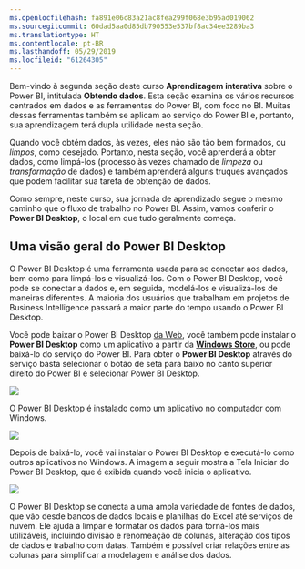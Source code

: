 ```yaml
---
ms.openlocfilehash: fa891e06c83a21ac8fea299f068e3b95ad019062
ms.sourcegitcommit: 60dad5aa0d85db790553e537bf8ac34ee3289ba3
ms.translationtype: HT
ms.contentlocale: pt-BR
ms.lasthandoff: 05/29/2019
ms.locfileid: "61264305"
---
```

Bem-vindo à segunda seção deste curso **Aprendizagem interativa** sobre o Power BI, intitulada **Obtendo dados**. Esta seção examina os vários recursos centrados em dados e as ferramentas do Power BI, com foco no BI. Muitas dessas ferramentas também se aplicam ao serviço do Power BI e, portanto, sua aprendizagem terá dupla utilidade nesta seção.

Quando você obtém dados, às vezes, eles não são tão bem formados, ou *limpos*, como desejado. Portanto, nesta seção, você aprenderá a obter dados, como limpá-los (processo às vezes chamado de *limpeza* ou *transformação* de dados) e também aprenderá alguns truques avançados que podem facilitar sua tarefa de obtenção de dados.

Como sempre, neste curso, sua jornada de aprendizado segue o mesmo caminho que o fluxo de trabalho no Power BI. Assim, vamos conferir o **Power BI Desktop**, o local em que tudo geralmente começa.

## <a name="an-overview-of-power-bi-desktop"></a>Uma visão geral do Power BI Desktop
O Power BI Desktop é uma ferramenta usada para se conectar aos dados, bem como para limpá-los e visualizá-los. Com o Power BI Desktop, você pode se conectar a dados e, em seguida, modelá-los e visualizá-los de maneiras diferentes. A maioria dos usuários que trabalham em projetos de Business Intelligence passará a maior parte do tempo usando o Power BI Desktop.

Você pode baixar o Power BI Desktop [da Web](http://go.microsoft.com/fwlink/?LinkID=521662), você também pode instalar o **Power BI Desktop** como um aplicativo a partir da [**Windows Store**](http://aka.ms/pbidesktopstore), ou pode baixá-lo do serviço do Power BI. Para obter o **Power BI Desktop** através do serviço basta selecionar o botão de seta para baixo no canto superior direito do Power BI e selecionar Power BI Desktop.

![](media/1-1-overview-of-power-bi-desktop/1-1_1.png)

O Power BI Desktop é instalado como um aplicativo no computador com Windows.

![](media/1-1-overview-of-power-bi-desktop/1-1_2.png)

Depois de baixá-lo, você vai instalar o Power BI Desktop e executá-lo como outros aplicativos no Windows. A imagem a seguir mostra a Tela Iniciar do Power BI Desktop, que é exibida quando você inicia o aplicativo.

![](media/1-1-overview-of-power-bi-desktop/1-1_3.png)

O Power BI Desktop se conecta a uma ampla variedade de fontes de dados, que vão desde bancos de dados locais e planilhas do Excel até serviços de nuvem. Ele ajuda a limpar e formatar os dados para torná-los mais utilizáveis, incluindo divisão e renomeação de colunas, alteração dos tipos de dados e trabalho com datas. Também é possível criar relações entre as colunas para simplificar a modelagem e análise dos dados.

